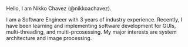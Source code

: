 Hello, I am Nikko Chavez (@nikkoachavez).

I am a Software Engineer with 3 years of industry experience. Recently, I have been learning and implementing software development for GUIs, multi-threading, and multi-prcosessing. My major interests are system architecture and image processing. 

<!---
nikkoachavez/nikkoachavez is a ✨ special ✨ repository because its `README.md` (this file) appears on your GitHub profile.
You can click the Preview link to take a look at your changes.
--->
